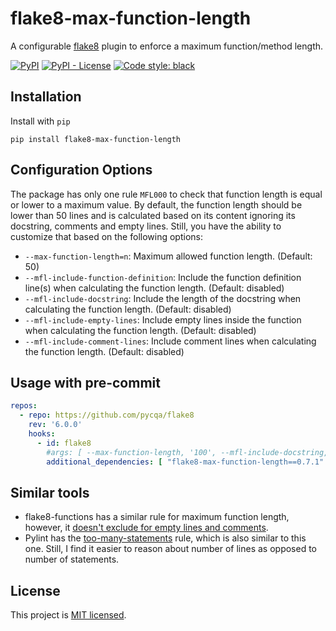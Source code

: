 # flake8-max-function-length

A configurable [flake8](https://github.com/pycqa/flake8) plugin to enforce a maximum function/method length.

[![PyPI](https://img.shields.io/pypi/v/flake8-max-function-length)](https://pypi.org/project/flake8-max-function-length/)
[![PyPI - License](https://img.shields.io/pypi/l/flake8-max-function-length)](https://github.com/ghazi-git/flake8-max-function-length/blob/main/LICENSE)
[![Code style: black](https://img.shields.io/badge/code%20style-black-000000.svg)](https://github.com/psf/black)

## Installation

Install with `pip`

```shell
pip install flake8-max-function-length
```

## Configuration Options

The package has only one rule `MFL000` to check that function length is equal or lower to a maximum value.
By default, the function length should be lower than 50 lines and is calculated based on its content ignoring
its docstring, comments and empty lines. Still, you have the ability to customize that based on the following
options:

- `--max-function-length=n`: Maximum allowed function length. (Default: 50)
- `--mfl-include-function-definition`: Include the function definition line(s) when calculating the function length.
(Default: disabled)
- `--mfl-include-docstring`: Include the length of the docstring when calculating the function length.
(Default: disabled)
- `--mfl-include-empty-lines`: Include empty lines inside the function when calculating the function length.
(Default: disabled)
- `--mfl-include-comment-lines`: Include comment lines when calculating the function length. (Default: disabled)

## Usage with pre-commit

```yaml
repos:
  - repo: https://github.com/pycqa/flake8
    rev: '6.0.0'
    hooks:
      - id: flake8
        #args: [ --max-function-length, '100', --mfl-include-docstring, --mfl-include-comment-lines ]
        additional_dependencies: [ "flake8-max-function-length==0.7.1" ]
```

## Similar tools

- flake8-functions has a similar rule for maximum function length, however, it [doesn't exclude for empty lines
and comments](https://github.com/best-doctor/flake8-functions/issues/9).
- Pylint has the [too-many-statements](https://pylint.readthedocs.io/en/latest/user_guide/checkers/features.html#design-checker-messages)
rule, which is also similar to this one. Still, I find it easier to reason about number of lines as opposed to
number of statements.

## License

This project is [MIT licensed](LICENSE).
